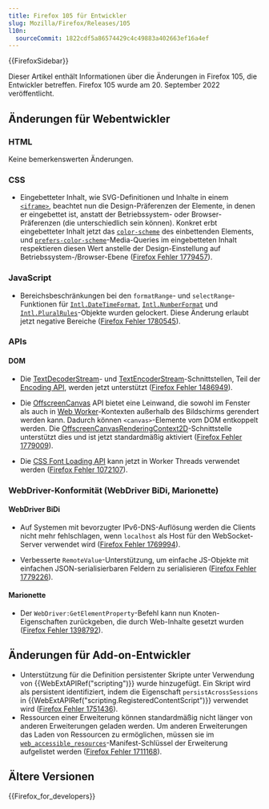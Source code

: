 ```yaml
---
title: Firefox 105 für Entwickler
slug: Mozilla/Firefox/Releases/105
l10n:
  sourceCommit: 1822cdf5a86574429c4c49883a402663ef16a4ef
---
```


{{FirefoxSidebar}}

Dieser Artikel enthält Informationen über die Änderungen in Firefox 105, die Entwickler betreffen. Firefox 105 wurde am 20. September 2022 veröffentlicht.

## Änderungen für Webentwickler

### HTML

Keine bemerkenswerten Änderungen.

### CSS

- Eingebetteter Inhalt, wie SVG-Definitionen und Inhalte in einem [`<iframe>`](/de/docs/Web/HTML/Element/iframe), beachtet nun die Design-Präferenzen der Elemente, in denen er eingebettet ist, anstatt der Betriebssystem- oder Browser-Präferenzen (die unterschiedlich sein können).
  Konkret erbt eingebetteter Inhalt jetzt das [`color-scheme`](/de/docs/Web/CSS/color-scheme) des einbettenden Elements, und [`prefers-color-scheme`](/de/docs/Web/CSS/@media/prefers-color-scheme)-Media-Queries im eingebetteten Inhalt respektieren diesen Wert anstelle der Design-Einstellung auf Betriebssystem-/Browser-Ebene ([Firefox Fehler 1779457](https://bugzil.la/1779457)).

### JavaScript

- Bereichsbeschränkungen bei den `formatRange`- und `selectRange`-Funktionen für [`Intl.DateTimeFormat`](/de/docs/Web/JavaScript/Reference/Global_Objects/Intl/DateTimeFormat), [`Intl.NumberFormat`](/de/docs/Web/JavaScript/Reference/Global_Objects/Intl/NumberFormat) und [`Intl.PluralRules`](/de/docs/Web/JavaScript/Reference/Global_Objects/Intl/PluralRules)-Objekte wurden gelockert. Diese Änderung erlaubt jetzt negative Bereiche ([Firefox Fehler 1780545](https://bugzil.la/1780545)).

### APIs

#### DOM

- Die [TextDecoderStream](/de/docs/Web/API/TextDecoderStream)- und [TextEncoderStream](/de/docs/Web/API/TextEncoderStream)-Schnittstellen, Teil der [Encoding API](/de/docs/Web/API/Encoding_API), werden jetzt unterstützt ([Firefox Fehler 1486949](https://bugzil.la/1486949)).

- Die [OffscreenCanvas](/de/docs/Web/API/OffscreenCanvas) API bietet eine Leinwand, die sowohl im Fenster als auch in [Web Worker](/de/docs/Web/API/OffscreenCanvas#asynchronous_display_of_frames_produced_by_an_offscreencanvas)-Kontexten außerhalb des Bildschirms gerendert werden kann.
  Dadurch können `<canvas>`-Elemente vom DOM entkoppelt werden. Die [OffscreenCanvasRenderingContext2D](/de/docs/Web/API/OffscreenCanvasRenderingContext2D)-Schnittstelle unterstützt dies und ist jetzt standardmäßig aktiviert ([Firefox Fehler 1779009](https://bugzil.la/1779009)).

- Die [CSS Font Loading API](/de/docs/Web/API/CSS_Font_Loading_API) kann jetzt in Worker Threads verwendet werden ([Firefox Fehler 1072107](https://bugzil.la/1072107)).

### WebDriver-Konformität (WebDriver BiDi, Marionette)

#### WebDriver BiDi

- Auf Systemen mit bevorzugter IPv6-DNS-Auflösung werden die Clients nicht mehr fehlschlagen, wenn `localhost` als Host für den WebSocket-Server verwendet wird ([Firefox Fehler 1769994](https://bugzil.la/1769994)).

- Verbesserte `RemoteValue`-Unterstützung, um einfache JS-Objekte mit einfachen JSON-serialisierbaren Feldern zu serialisieren ([Firefox Fehler 1779226](https://bugzil.la/1779226)).

#### Marionette

- Der `WebDriver:GetElementProperty`-Befehl kann nun Knoten-Eigenschaften zurückgeben, die durch Web-Inhalte gesetzt wurden ([Firefox Fehler 1398792](https://bugzil.la/1398792)).

## Änderungen für Add-on-Entwickler

- Unterstützung für die Definition persistenter Skripte unter Verwendung von {{WebExtAPIRef("scripting")}} wurde hinzugefügt. Ein Skript wird als persistent identifiziert, indem die Eigenschaft `persistAcrossSessions` in {{WebExtAPIRef("scripting.RegisteredContentScript")}} verwendet wird ([Firefox Fehler 1751436](https://bugzil.la/1751436)).
- Ressourcen einer Erweiterung können standardmäßig nicht länger von anderen Erweiterungen geladen werden. Um anderen Erweiterungen das Laden von Ressourcen zu ermöglichen, müssen sie im [`web_accessible_resources`](/de/docs/Mozilla/Add-ons/WebExtensions/manifest.json/web_accessible_resources)-Manifest-Schlüssel der Erweiterung aufgelistet werden ([Firefox Fehler 1711168](https://bugzil.la/1711168)).

## Ältere Versionen

{{Firefox_for_developers}}
